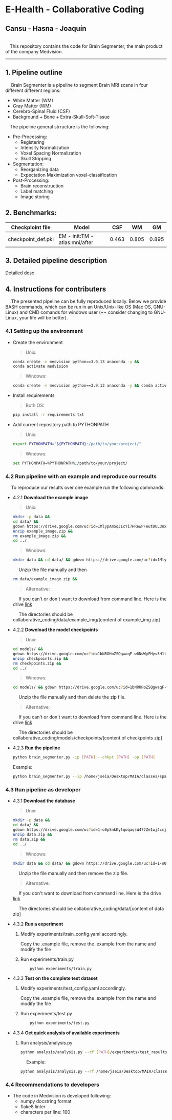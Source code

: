 # E-Health - Collaborative Coding
## Cansu - Hasna - Joaquín


\
&emsp;This repository contains the code for Brain Segmenter, the main product of the company Medvision.


---
## 1. Pipeline outline

&emsp; Brain Segmenter is a pipeline to segment Brain MRI scans in four different different regions: 
-  White Matter (WM)
-  Gray Matter (WM)
-  Cerebro-Spinal Fluid (CSF)
-  Background + Bone + Extra-Skull-Soft-Tissue

&emsp;The pipeline general strructure is the following:
- Pre-Processing:
    -  Registering
    -  Intensity Normalization
    -  Voxel Spacing Normalization
    -  Skull Stripping
- Segmentation:
    - Reorganizing data
    - Expectation Maximization voxel-classification
- Post-Processing:
    - Brain reconstruction
    - Label matching
    - Image storing


## 2. Benchmarks:
Checkploint file | Model  | CSF | WM | GM 
---------------- | -----  | --- | -- |--- 
checkpoint_def.pkl | EM - init:TM - atlas:mni/after | 0.463 | 0.805  | 0.895

## 3. Detailed pipeline description

Detailed desc

## 4. Instructions for contributers

&emsp; The presented pipeline can be fully reproduced locally. Below we provide  BASH commands, which can be run in an Unix/Unix-like OS (Mac OS, GNU-Linux) and CMD comands for windows user (¬¬ consider changing to GNU-Linux, your life will be better).

### 4.1 Setting up the environment

- Create the environment

    > Unix:
    ```bash
    conda create -n medvision python==3.9.13 anaconda -y &&
    conda activate medvision
    ```

    >Windows:
    ```bash
    conda create -n medvision python==3.9.13 anaconda -y && conda activate medvision
    ```

- Install requirements
    >Both OS:
    ```bash
    pip install -r requirements.txt
    ```

- Add current repository path to PYTHONPATH

    > Unix:
    ```bash
    export PYTHONPATH="${PYTHONPATH}:/path/to/your/project/"
    ```

    > Windows:
    ```bash
    set PYTHONPATH=%PYTHONPATH%;/path/to/your/project/
    ```


### 4.2 Run pipeline with an example and reproduce our results
&emsp; To reproduce our results over one example run the following commands:

-  4.2.1 **Download the example image**
    > Unix:
    ```bash
    mkdir -p data &&
    cd data/ &&
    gdown https://drive.google.com/uc?id=1MlypAmSqJIcYi7HRewPFeutDUL3nx2Fx &&
    unzip example_image.zip &&
    rm example_image.zip &&
    cd ../
    ```

    > Windows:
    ```bash
    mkdir data && cd data/ && gdown https://drive.google.com/uc?id=1MlypAmSqJIcYi7HRewPFeutDUL3nx2Fx && cd ../
    ```
    &emsp; Unzip the file manually and then
    ```bash
    rm data/example_image.zip && 
    ```

    > Alternative:

    &emsp; If you can't or don't want to download from command line. Here is the drive [link](https://drive.google.com/drive/folders/1pyl_sBiLhhxCFA4bZiXIgZy3_g5hpB78?usp=share_link)

    &emsp; The directories should be collaborative_coding/data/example_img/[content of example_img zip]


- 4.2.2 **Download the model checkpoints**

    > Unix:
    ```bash
    cd models/ &&
    gdown https://drive.google.com/uc?id=1bNROHoZSQgwaqF-w0NwWyFHyv3H1tXWx &&
    unzip checkpoints.zip &&
    rm checkpoints.zip &&
    cd ../
    ```

    > Windows:
    ```bash
    cd models/ && gdown https://drive.google.com/uc?id=1bNROHoZSQgwaqF-w0NwWyFHyv3H1tXWx && cd ../
    ```
    &emsp; Unzip the file manually and then delete the zip file.

    > Alternative:
    
    &emsp; If you can't or don't want to download from command line. Here is the drive [link](https://drive.google.com/drive/folders/1pyl_sBiLhhxCFA4bZiXIgZy3_g5hpB78?usp=share_link)

    &emsp; The directories should be collaborative_coding/models/checkpoints/[content of checkpoints zip]

- 4.2.3 **Run the pipeline**

    ```bash
    python brain_segmenter.py -ip [PATH] --chkpt [PATH] -op [PATH]
    ```

    Example:

    ```bash
    python brain_segmenter.py --ip /home/jseia/Desktop/MAIA/classes/spain/ehealth/lab/collaborative_coding/data/example_image/1003/1003.nii.gz --chkpt /home/jseia/Desktop/MAIA/classes/spain/ehealth/lab/collaborative_coding/models/checkpoints/checkpoint_def.pkl --op /home/jseia/Desktop/MAIA/classes/spain/ehealth/lab/collaborative_coding/data/example_image/1003
    ```

### 4.3 Run pipeline as developer
- 4.3.1 **Download the database**

    > Unix:
    ```bash
    mkdir -p data &&
    cd data/ &&
    gdown https://drive.google.com/uc?id=1-o0pSnkKytqoqaqsW472Ze1wj4ccjD3y &&
    unzip data.zip &&
    rm data.zip &&
    cd ../
    ```
    > Windows:
    ```bash
    mkdir data && cd data/ && gdown https://drive.google.com/uc?id=1-o0pSnkKytqoqaqsW472Ze1wj4ccjD3y && cd ../
    ```
    &emsp; Unzip the file manually and then remove the zip file.

    > Alternative:

    &emsp; If you don't want to download from command line. Here is the drive [link](https://drive.google.com/drive/folders/1pyl_sBiLhhxCFA4bZiXIgZy3_g5hpB78?usp=share_link)

    &emsp; The directories should be collaborative_coding/data/[content of data zip]

- 4.3.2 **Run a experiment**
    1. Modify experiments/train_config.yaml accordingly.
        
        Copy the .example file, remove the .example from the name and modify the file
    2. Run experiments/train.py
        ```bash
            python experiments/train.py
        ```
- 4.3.3 **Test on the complete test dataset**
    1. Modify experiments/test_config.yaml accordingly. 
        
        Copy the .example file, remove the .example from the name and modify the file
    2. Run experiments/test.py
        ```bash
            python experiments/test.py
        ```

- 4.3.4 **Get quick analysis of available experiments**
    1. Run analysis/analysis.py

        ```bash
        python analysis/analysis.py --rf [PATH]/experiments/test_results --op [PATH]/data/comp_imgs --exp [LIST OF EXPERIMENTS] --cases [LIST OF 5 CASES]
        ```

        &emsp; Example:

        ```bash
        python analysis/analysis.py --rf /home/jseia/Desktop/MAIA/classes/spain/ehealth/lab/collaborative_coding/experiments/test_results --op /home/jseia/Desktop/MAIA/classes/spain/ehealth/lab/collaborative_coding/data/comp_imgs --exp try_01 try_02 --cases 1025 1024 1104 1110 1003
        ```

### 4.4 Recommendations to developers

- The code in Medvision is developed following:
    - numpy docstring format
    - flake8 linter
    - characters per line: 100
